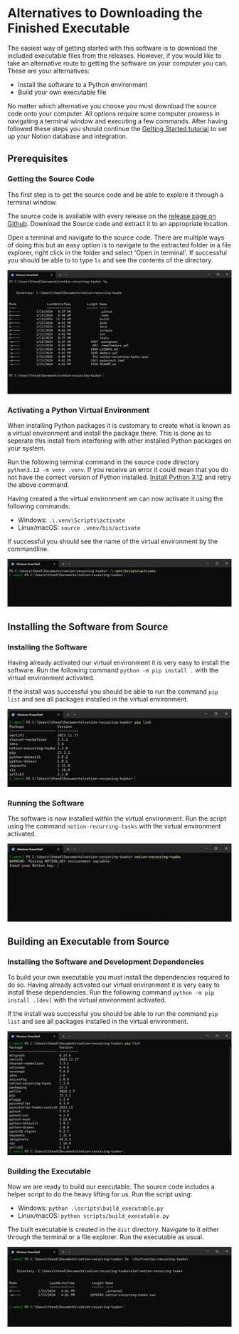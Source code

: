 # Alternatives to Downloading the Finished Executable

The easiest way of getting started with this software is to download the included executable files from the releases. However, if you would like to take an alternative route to getting the software on your computer you can. These are your alternatives:

- Install the software to a Python environment
- Build your own executable file

No matter which alternative you choose you must download the source code onto your computer. All options require some computer prowess in navigating a terminal window and executing a few commands. After having followed these steps you should continue the [Getting Started tutorial](index.md#setting-up-your-notion-integration) to set up your Notion database and integration.

## Prerequisites

### Getting the Source Code

The first step is to get the source code and be able to explore it through a terminal window.

The source code is available with every release on the [release page on Github](https://github.com/Theeoi/notion-recurring-tasks/releases). Download the Source code and extract it to an appropriate location.

Open a terminal and navigate to the source code. There are multiple ways of doing this but an easy option is to navigate to the extracted folder in a file explorer, right click in the folder and select 'Open in terminal'. If successful you should be able to to type `ls` and see the contents of the directory.

![ls source](../../assets/img/source-1.PNG)

### Activating a Python Virtual Environment

When installing Python packages it is customary to create what is known as a virtual environment and install the package there. This is done as to seperate this install from interfering with other installed Python packages on your system.

Run the following terminal command in the source code directory `python3.12 -m venv .venv`. If you receive an error it could mean that you do not have the correct version of Python installed. [Install Python 3.12](https://www.python.org/downloads/) and retry the above command.

Having created a the virtual environment we can now activate it using the following commands:

- Windows: `.\.venv\Scripts\activate`
- Linux/macOS: `source .venv/bin/activate`

If successful you should see the name of the virtual environment by the commandline.

![Activate venv](../../assets/img/source-2.PNG)

## Installing the Software from Source

### Installing the Software

Having already activated our virtual environment it is very easy to install the software. Run the following command `python -m pip install .` with the virtual environment activated.

If the install was successful you should be able to run the command `pip list` and see all packages installed in the virtual environment.

![pip list](../../assets/img/install-3.PNG)

### Running the Software

The software is now installed within the virtual environment. Run the script using the command `notion-recurring-tasks` with the virtual environment activated.

![Running the software](../../assets/img/install-4.PNG)

## Building an Executable from Source

### Installing the Software and Development Dependencies

To build your own executable you must install the dependencies required to do so. Having already activated our virtual environment it is very easy to install these dependencies. Run the following command `python -m pip install .[dev]` with the virtual environment activated.

If the install was successful you should be able to run the command `pip list` and see all packages installed in the virtual environment.

![pip list dev](../../assets/img/build-3.PNG)

### Building the Executable

Now we are ready to build our executable. The source code includes a helper script to do the heavy lifting for us. Run the script using:

- Windows: `python .\scripts\build_executable.py`
- Linux/macOS: `python scripts/build_executable.py`

The built executable is created in the `dist` directory. Navigate to it either through the terminal or a file explorer. Run the executable as usual.

![Executable in dist directory](../../assets/img/build-4.PNG)
